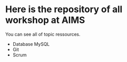 # Here is the repository of all workshop at AIMS

You can see all of topic ressources.

- Database MySQL 
- Git
- Scrum
